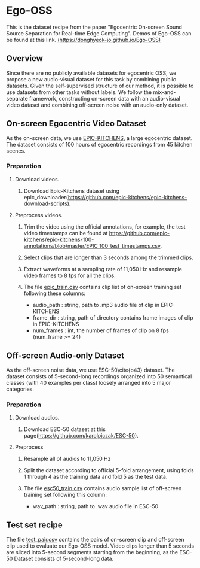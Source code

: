 # Ego-OSS
This is the dataset recipe from the paper "Egocentric On-screen Sound Source Separation for Real-time Edge Computing".
Demos of Ego-OSS can be found at this link. [(https://donghyeok-jo.github.io/Ego-OSS)](https://donghyeok-jo.github.io/Ego-OSS)


## Overview
Since there are no publicly available datasets for egocentric OSS, we propose a new audio-visual dataset for this task by combining public datasets. Given the self-supervised structure of our method, it is possible to use datasets from other tasks without labels. We follow the mix-and-separate framework, constructing on-screen data with an audio-visual video dataset and combining off-screen noise with an audio-only dataset.


## On-screen Egocentric Video Dataset
As the on-screen data, we use [EPIC-KITCHENS](https://epic-kitchens.github.io), a large egocentric dataset. The dataset consists of 100 hours of egocentric recordings from 45 kitchen scenes.

### Preparation
1. Download videos.

    1) Download Epic-Kitchens dataset using epic_downloader(https://github.com/epic-kitchens/epic-kitchens-download-scripts).

2. Preprocess videos. 

    1) Trim the video using the official annotations, for example, the test video timestamps can be found at https://github.com/epic-kitchens/epic-kitchens-100-annotations/blob/master/EPIC_100_test_timestamps.csv.

	2) Select clips that are longer than 3 seconds among the trimmed clips. 
    
    3) Extract waveforms  at a sampling rate of 11,050 Hz and resample video frames to 8 fps for all the clips.

	4) The file [epic_train.csv](https://github.com/Donghyeok-Jo/Ego-OSS/blob/main/data/epic_train.csv) contains clip list of on-screen training set following these columns:
		* audio_path : string, path to .mp3 audio file of clip in EPIC-KITCHENS
		* frame_dir : string, path of directory contains frame images of clip in EPIC-KITCHENS
		* num_frames : int, the number of frames of clip on 8 fps (num_frame >= 24)

## Off-screen Audio-only Dataset
As the off-screen noise data, we use ESC-50\cite{b43} dataset. The dataset consists of 5-second-long recordings organized into 50 semantical classes (with 40 examples per class) loosely arranged into 5 major categories.

### Preparation
1. Download audios.

	1) Download ESC-50 dataset at this page(https://github.com/karolpiczak/ESC-50).
	
2. Preprocess

	1) Resample all of audios to 11,050 Hz
	
	2) Split the dataset according to official 5-fold arrangement, using folds 1 through 4 as the training data and fold 5 as the test data.
	
	3) The file [esc50_train.csv](https://github.com/Donghyeok-Jo/Ego-OSS/blob/main/data/esc50_train.csv) contains audio sample list of off-screen training set following this column:
		* wav_path : string, path to .wav audio file in ESC-50
		
## Test set recipe
The file [test_pair.csv](https://github.com/Donghyeok-Jo/Ego-OSS/blob/main/data/test_pair.csv) contains the pairs of on-screen clip and off-screen clip used to evaluate our Ego-OSS model.
Video clips longer than 5 seconds are sliced into 5-second segments starting from the beginning, as the ESC-50 Dataset consists of 5-second-long data.

 